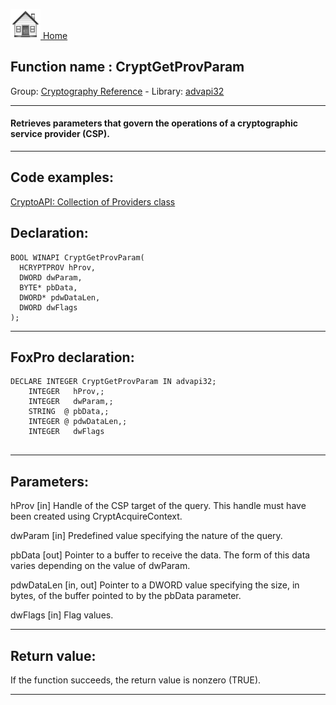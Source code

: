 [<img src="../../images/home.png"> Home ](https://github.com/VFPX/Win32API)  

## Function name : CryptGetProvParam
Group: [Cryptography Reference](../../functions_group.md#Cryptography_Reference)  -  Library: [advapi32](../../libraries.md#advapi32)  
***  


#### Retrieves parameters that govern the operations of a cryptographic service provider (CSP).
***  


## Code examples:
[CryptoAPI: Collection of Providers class](../../samples/sample_463.md)  

## Declaration:
```foxpro  
BOOL WINAPI CryptGetProvParam(
  HCRYPTPROV hProv,
  DWORD dwParam,
  BYTE* pbData,
  DWORD* pdwDataLen,
  DWORD dwFlags
);  
```  
***  


## FoxPro declaration:
```foxpro  
DECLARE INTEGER CryptGetProvParam IN advapi32;
	INTEGER   hProv,;
	INTEGER   dwParam,;
	STRING  @ pbData,;
	INTEGER @ pdwDataLen,;
	INTEGER   dwFlags
  
```  
***  


## Parameters:
hProv 
[in] Handle of the CSP target of the query. This handle must have been created using CryptAcquireContext. 

dwParam 
[in] Predefined value specifying the nature of the query.

pbData 
[out] Pointer to a buffer to receive the data. The form of this data varies depending on the value of dwParam.

pdwDataLen 
[in, out] Pointer to a DWORD value specifying the size, in bytes, of the buffer pointed to by the pbData parameter.

dwFlags 
[in] Flag values.  
***  


## Return value:
If the function succeeds, the return value is nonzero (TRUE).  
***  

